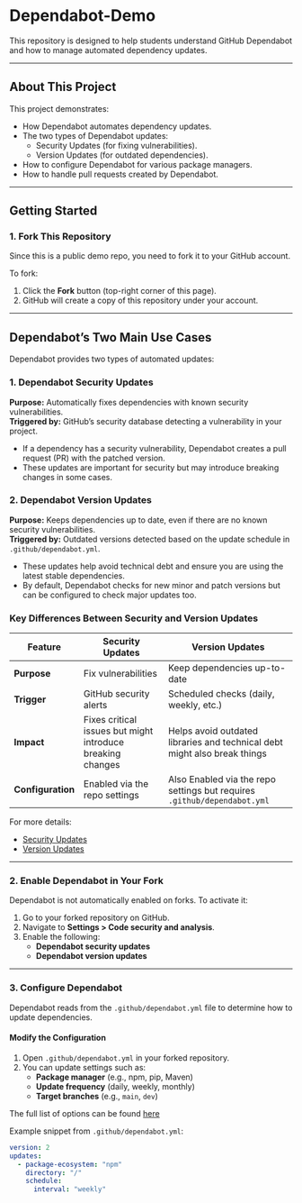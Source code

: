# Dependabot-Demo

This repository is designed to help students understand GitHub Dependabot and how to manage automated dependency updates.

---

## About This Project

This project demonstrates:
- How Dependabot automates dependency updates.
- The two types of Dependabot updates:
  - Security Updates (for fixing vulnerabilities).
  - Version Updates (for outdated dependencies).
- How to configure Dependabot for various package managers.
- How to handle pull requests created by Dependabot.

---

## Getting Started

### 1. Fork This Repository

Since this is a public demo repo, you need to fork it to your GitHub account.

To fork:
1. Click the **Fork** button (top-right corner of this page).
2. GitHub will create a copy of this repository under your account.

---

## Dependabot’s Two Main Use Cases

Dependabot provides two types of automated updates:

### 1. Dependabot Security Updates  

**Purpose:** Automatically fixes dependencies with known security vulnerabilities.  
**Triggered by:** GitHub’s security database detecting a vulnerability in your project.  

- If a dependency has a security vulnerability, Dependabot creates a pull request (PR) with the patched version.
- These updates are important for security but may introduce breaking changes in some cases.

### 2. Dependabot Version Updates  

**Purpose:** Keeps dependencies up to date, even if there are no known security vulnerabilities.  
**Triggered by:** Outdated versions detected based on the update schedule in `.github/dependabot.yml`.  

- These updates help avoid technical debt and ensure you are using the latest stable dependencies.
- By default, Dependabot checks for new minor and patch versions but can be configured to check major updates too.

### Key Differences Between Security and Version Updates  

| Feature                | Security Updates | Version Updates |
|------------------------|-----------------|----------------|
| **Purpose**           | Fix vulnerabilities | Keep dependencies up-to-date |
| **Trigger**           | GitHub security alerts | Scheduled checks (daily, weekly, etc.) |
| **Impact**           | Fixes critical issues but might introduce breaking changes | Helps avoid outdated libraries and technical debt might also break things |
| **Configuration** | Enabled via the repo settings | Also Enabled via the repo settings but requires `.github/dependabot.yml` |

For more details:  
- [Security Updates](https://docs.github.com/en/code-security/dependabot/dependabot-security-updates)  
- [Version Updates](https://docs.github.com/en/code-security/dependabot/dependabot-version-updates)  

---

### 2. Enable Dependabot in Your Fork  

Dependabot is not automatically enabled on forks. To activate it:

1. Go to your forked repository on GitHub.
2. Navigate to **Settings > Code security and analysis**.
3. Enable the following:
   - **Dependabot security updates**
   - **Dependabot version updates**

---

### 3. Configure Dependabot  

Dependabot reads from the `.github/dependabot.yml` file to determine how to update dependencies.

#### Modify the Configuration  

1. Open `.github/dependabot.yml` in your forked repository.
2. You can update settings such as:
   - **Package manager** (e.g., npm, pip, Maven)
   - **Update frequency** (daily, weekly, monthly)
   - **Target branches** (e.g., `main`, `dev`)

The full list of options can be found [here](https://docs.github.com/en/code-security/dependabot/working-with-dependabot/dependabot-options-reference)

Example snippet from `.github/dependabot.yml`:
```yaml
version: 2
updates:
  - package-ecosystem: "npm"
    directory: "/" 
    schedule:
      interval: "weekly"

